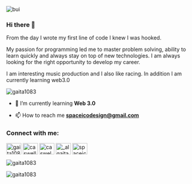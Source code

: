 ![bui](https://user-images.githubusercontent.com/121208942/226487910-8195a72d-1bbc-403a-ada2-121f10d00e83.png)




### Hi there 👋


From the day I wrote my first line of code I knew I was hooked.

My passion for programming led me to master problem solving, ability to learn quickly and always stay on top of new technologies. I am always looking for the right opportunity to develop my career.

I am interesting music production and I also like racing. In addition I am currently learning web3.0

<p align="left"> <img src="https://komarev.com/ghpvc/?username=gaita1083&label=Profile%20views&color=0e75b6&style=flat" alt="gaita1083" /> </p>

- 🌱 I’m currently learning **Web 3.0**

- 📫 How to reach me **spaceicodesign@gmail.com**

<h3 align="left">Connect with me:</h3>
<p align="left">
<a href="https://dev.to/gaita1083" target="blank"><img align="center" src="https://raw.githubusercontent.com/rahuldkjain/github-profile-readme-generator/master/src/images/icons/Social/devto.svg" alt="gaita1083" height="30" width="40" /></a>
<a href="https://twitter.com/caswellmcduffi1" target="blank"><img align="center" src="https://raw.githubusercontent.com/rahuldkjain/github-profile-readme-generator/master/src/images/icons/Social/twitter.svg" alt="caswellmcduffi1" height="30" width="40" /></a>
<a href="https://linkedin.com/in/caswel" target="blank"><img align="center" src="https://raw.githubusercontent.com/rahuldkjain/github-profile-readme-generator/master/src/images/icons/Social/linked-in-alt.svg" alt="caswel" height="30" width="40" /></a>
<a href="https://instagram.com/_algaita" target="blank"><img align="center" src="https://raw.githubusercontent.com/rahuldkjain/github-profile-readme-generator/master/src/images/icons/Social/instagram.svg" alt="_algaita" height="30" width="40" /></a>
<a href="https://www.youtube.com/c/spaceicodesign" target="blank"><img align="center" src="https://raw.githubusercontent.com/rahuldkjain/github-profile-readme-generator/master/src/images/icons/Social/youtube.svg" alt="spaceicodesign" height="30" width="40" /></a>
</p>

<p><img align="center" src="https://github-readme-stats.vercel.app/api/top-langs?username=gaita1083&show_icons=true&locale=en&layout=compact" alt="gaita1083" /></p>

<p><img align="center" src="https://github-readme-streak-stats.herokuapp.com/?user=gaita1083&" alt="gaita1083" /></p>
